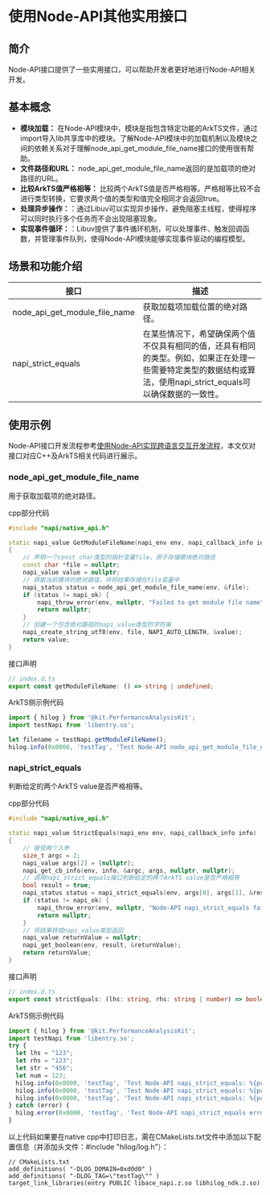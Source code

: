 # 使用Node-API其他实用接口
<!--Kit: NDK-->
<!--Subsystem: arkcompiler-->
<!--Owner: @xliu-huanwei; @shilei123; @huanghello-->
<!--Designer: @shilei123-->
<!--Tester: @kirl75; @zsw_zhushiwei-->
<!--Adviser: @fang-jinxu-->

## 简介

Node-API接口提供了一些实用接口，可以帮助开发者更好地进行Node-API相关开发。

## 基本概念

- **模块加载：** 在Node-API模块中，模块是指包含特定功能的ArkTS文件，通过import导入lib共享库中的模块。了解Node-API模块中的加载机制以及模块之间的依赖关系对于理解node_api_get_module_file_name接口的使用很有帮助。
- **文件路径和URL：** node_api_get_module_file_name返回的是加载项的绝对路径的URL。
- **比较ArkTS值严格相等：** 比较两个ArkTS值是否严格相等。严格相等比较不会进行类型转换，它要求两个值的类型和值完全相同才会返回true。
- **处理异步操作：**：通过Libuv可以实现异步操作，避免阻塞主线程，使得程序可以同时执行多个任务而不会出现阻塞现象。
- **实现事件循环：**：Libuv提供了事件循环机制，可以处理事件、触发回调函数，并管理事件队列，使得Node-API模块能够实现事件驱动的编程模型。

## 场景和功能介绍

| 接口 | 描述 |
| -------- | -------- |
| node_api_get_module_file_name | 获取加载项加载位置的绝对路径。 |
| napi_strict_equals | 在某些情况下，希望确保两个值不仅具有相同的值，还具有相同的类型。例如，如果正在处理一些需要特定类型的数据结构或算法，使用napi_strict_equals可以确保数据的一致性。 |

## 使用示例

Node-API接口开发流程参考[使用Node-API实现跨语言交互开发流程](use-napi-process.md)，本文仅对接口对应C++及ArkTS相关代码进行展示。

### node_api_get_module_file_name

用于获取加载项的绝对路径。

cpp部分代码

```cpp
#include "napi/native_api.h"

static napi_value GetModuleFileName(napi_env env, napi_callback_info info)
{
    // 声明一个const char类型的指针变量file，用于存储模块绝对路径
    const char *file = nullptr;
    napi_value value = nullptr;
    // 获取当前模块的绝对路径，并将结果存储在file变量中
    napi_status status = node_api_get_module_file_name(env, &file);
    if (status != napi_ok) {
        napi_throw_error(env, nullptr, "Failed to get module file name");
        return nullptr;
    }
    // 创建一个包含绝对路径的napi_value类型的字符串
    napi_create_string_utf8(env, file, NAPI_AUTO_LENGTH, &value);
    return value;
}
```

接口声明

```ts
// index.d.ts
export const getModuleFileName: () => string | undefined;
```

ArkTS侧示例代码

```ts
import { hilog } from '@kit.PerformanceAnalysisKit';
import testNapi from 'libentry.so';

let filename = testNapi.getModuleFileName();
hilog.info(0x0000, 'testTag', 'Test Node-API node_api_get_module_file_name:%{public}s', filename);
```

### napi_strict_equals

判断给定的两个ArkTS value是否严格相等。

cpp部分代码

```cpp
#include "napi/native_api.h"

static napi_value StrictEquals(napi_env env, napi_callback_info info)
{
    // 接受两个入参
    size_t argc = 2;
    napi_value args[2] = {nullptr};
    napi_get_cb_info(env, info, &argc, args, nullptr, nullptr);
    // 调用napi_strict_equals接口判断给定的两个ArkTS value是否严格相等
    bool result = true;
    napi_status status = napi_strict_equals(env, args[0], args[1], &result);
    if (status != napi_ok) {
        napi_throw_error(env, nullptr, "Node-API napi_strict_equals fail");
        return nullptr;
    }
    // 将结果转成napi_value类型返回
    napi_value returnValue = nullptr;
    napi_get_boolean(env, result, &returnValue);
    return returnValue;
}
```

接口声明

```ts
// index.d.ts
export const strictEquals: (lhs: string, rhs: string | number) => boolean | undefined;
```

ArkTS侧示例代码

```ts
import { hilog } from '@kit.PerformanceAnalysisKit';
import testNapi from 'libentry.so';
try {
  let lhs = "123";
  let rhs = "123";
  let str = "456";
  let num = 123;
  hilog.info(0x0000, 'testTag', 'Test Node-API napi_strict_equals: %{public}s', testNapi.strictEquals(lhs, rhs));
  hilog.info(0x0000, 'testTag', 'Test Node-API napi_strict_equals: %{public}s', testNapi.strictEquals(lhs, str));
  hilog.info(0x0000, 'testTag', 'Test Node-API napi_strict_equals: %{public}s', testNapi.strictEquals(lhs, num));
} catch (error) {
  hilog.error(0x0000, 'testTag', 'Test Node-API napi_strict_equals error: %{public}s', error.message);
}
```

以上代码如果要在native cpp中打印日志，需在CMakeLists.txt文件中添加以下配置信息（并添加头文件：#include "hilog/log.h"）：

```text
// CMakeLists.txt
add_definitions( "-DLOG_DOMAIN=0xd0d0" )
add_definitions( "-DLOG_TAG=\"testTag\"" )
target_link_libraries(entry PUBLIC libace_napi.z.so libhilog_ndk.z.so)
```
